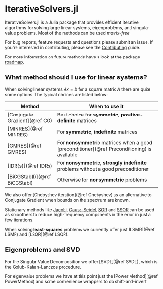 # IterativeSolvers.jl

IterativeSolvers.jl is a Julia package that provides efficient iterative algorithms for solving large linear systems, eigenproblems, and singular value problems. Most of the methods can be used *matrix-free*.

For bug reports, feature requests and questions please submit an issue. If you're interested in contributing, please see the [Contributing](@ref) guide.

For more information on future methods have a look at the package [roadmap](https://github.com/JuliaLang/IterativeSolvers.jl/issues/1).

## What method should I use for linear systems?

When solving linear systems $Ax = b$ for a square matrix $A$ there are quite some options. The typical choices are listed below:

| Method              | When to use it                                                           |
|---------------------|--------------------------------------------------------------------------|
| [Conjugate Gradient](@ref CG) | Best choice for **symmetric**, **positive-definite** matrices |
| [MINRES](@ref MINRES) | For **symmetric**, **indefinite** matrices |
| [GMRES](@ref GMRES) | For **nonsymmetric** matrices when a good [preconditioner](@ref Preconditioning) is available |
| [IDR(s)](@ref IDRs) | For **nonsymmetric**, **strongly indefinite** problems without a good preconditioner |
| [BiCGStab(l)](@ref BiCGStabl) | Otherwise for **nonsymmetric** problems |

We also offer [Chebyshev iteration](@ref Chebyshev) as an alternative to Conjugate Gradient when bounds on the spectrum are known.

Stationary methods like [Jacobi](@ref), [Gauss-Seidel](@ref), [SOR](@ref) and [SSOR](@ref) can be used as smoothers to reduce high-frequency components in the error in just a few iterations.

When solving **least-squares** problems we currently offer just [LSMR](@ref LSMR) and [LSQR](@ref LSQR).

## Eigenproblems and SVD

For the Singular Value Decomposition we offer [SVDL](@ref SVDL), which is the Golub-Kahan-Lanczos procedure.

For eigenvalue problems we have at this point just the [Power Method](@ref PowerMethod) and some convenience wrappers to do shift-and-invert.
